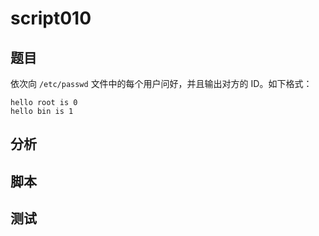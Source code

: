 # script010 
## 题目

依次向 `/etc/passwd` 文件中的每个用户问好，并且输出对方的 ID。如下格式：
```text
hello root is 0
hello bin is 1
```

## 分析



## 脚本


## 测试



